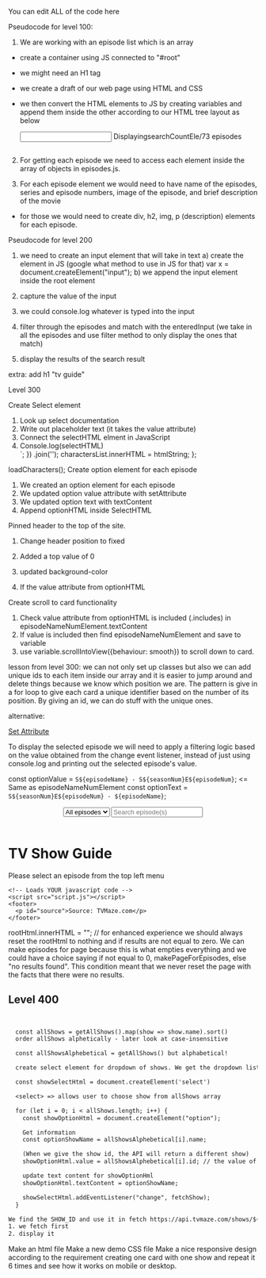 You can edit ALL of the code here

Pseudocode for level 100:

1. We are working with an episode list which is an array

- create a container using JS connected to "#root"
- we might need an H1 tag
- we create a draft of our web page using HTML and CSS
- we then convert the HTML elements to JS by creating variables and append them inside the other according to our HTML tree layout as below

  <input id="search-input"/>
  <span class="search-display">Displaying<span class="serach-count">searchCountEle</span>/73 episodes</span>
  <div id="root">
    <div class="cards-container">
      <div class="episode-card">
        <span class="episode-name-num-holder">
          <p class="episode-name-num-text"></p>
        </span>
        <div class="">
          <img class= "medium-img" src="">
        </div>
        <div class="episode-description-container">
          <p class="episode-description"></p>
        </div>
      </div>
    </div>
  </div>

2. For getting each episode we need to access each element inside the array of objects in episodes.js.

3. For each episode element we would need to have name of the episodes, series and episode numbers, image of the episode, and brief description of the movie

- for those we would need to create div, h2, img, p (description) elements for each episode.

Pseudocode for level 200

1. we need to create an input element that will take in text
   a) create the element in JS (google what method to use in JS for that)
   var x = document.createElement("input");
   b) we append the input element inside the root element

2. capture the value of the input
3. we could console.log whatever is typed into the input
4. filter through the episodes and match with the enteredInput (we take in all the episodes and use filter method to only display the ones that match)
5. display the results of the search result

extra: add h1 "tv guide"

Level 300

Create Select element

1. Look up select documentation
2. Write out placeholder text (it takes the value attribute)
3. Connect the selectHTML elment in JavaScript
4. Console.log(selectHTML)
   </li>
   `;
   })
   .join('');
   charactersList.innerHTML = htmlString;
   };

loadCharacters();
Create option element for each episode

1. We created an option element for each episode
2. We updated option value attribute with setAttribute
3. We updated option text with textContent
4. Append optionHTML inside SelectHTML

Pinned header to the top of the site.

1. Change header position to fixed
2. Added a top value of 0
3. updated background-color

4. If the value attribute from optionHTML

Create scroll to card functionality

1. Check value attribute from optionHTML is included (.includes) in episodeNameNumElement.textContent
2. If value is included then find episodeNameNumElement and save to variable
3. use variable.scrollIntoView({behaviour: smooth}) to scroll down to card.

lesson from level 300: we can not only set up classes but also we can add unique ids to each item inside our array and it is easier to jump around and delete things because we know which position we are. The pattern is give in a for loop to give each card a unique identifier based on the number of its position. By giving an id, we can do stuff with the unique ones.

alternative:

[Set Attribute](<https://www.javatpoint.com/javascript-setattribute#:~:text=%E2%86%92%20%E2%86%90%20prev-,JavaScript%20setAttribute(),update%20the%20existing%20attribute's%20value.>)

To display the selected episode we will need to apply a filtering logic based on the value obtained from the change event listener, instead of just using console.log and printing out the selected episode's value.

const optionValue = `S${episodeName} - S${seasonNum}E${episodeNum}`; <= Same as episodeNameNumElement
const optionText = `S${seasonNum}E${episodeNum} - ${episodeName}`;

<body>
    <header class="search-bar">
      <select id="select-html">
        <option value="">All episodes</option>
      </select>
      <input type="text" id="search-input" placeholder="Search episode(s)" />
      <span class="search-info"></span>
    </header>
    <h1>TV Show Guide</h1>
    <p class="directing-users">
      Please select an episode from the top left menu
    </p>
    <div id="root">
      <!-- 
      <span class="search-count"></span>
      <div class="cards-container">
        <div class="episode-info-card">
          <span class="episode-name-num-holder">
            <p class="episode-name-num-text"></p>
          </span>
          <div class="">
            <img class= "medium-img" src="">
          </div>
          <div class="episode-description-container">
            <p class="episode-description"></p>
          </div>
        </div>
      </div> -->
    </div>
    <!-- Loads a provided function called getAllEpisodes() which returns all episodes -->
    <script src="episodes.js"></script>

    <!-- Loads YOUR javascript code -->
    <script src="script.js"></script>
    <footer>
      <p id="source">Source: TVMaze.com</p>
    </footer>

  </body>

rootHtml.innerHTML = ""; // for enhanced experience we should always reset the rootHtml to nothing and if results are not equal to zero. We can make episodes for page because this is what empties everything and we could have a choice saying if not equal to 0, makePageForEpisodes, else "no results found". This condition meant that we never reset the page with the facts that there were no results.

## Level 400

```txt


  const allShows = getAllShows().map(show => show.name).sort()
  order allShows alphetically - later look at case-insensitive

  const allShowsAlphebetical = getAllShows() but alphabetical!

  create select element for dropdown of shows. We get the dropdown list from the array of objects

  const showSelectHtml = document.createElement('select')

  <select> => allows user to choose show from allShows array

  for (let i = 0; i < allShows.length; i++) {
    const showOptionHtml = document.createElement("option");

    Get information
    const optionShowName = allShowsAlphebetical[i].name;

    (When we give the show id, the API will return a different show)
    showOptionHtml.value = allShowsAlphebetical[i].id; // the value of the dropdown item is stored as i from the for loop

    update text content for showOptionHml
    showOptionHtml.textContent = optionShowName;

    showSelectHtml.addEventListener("change", fetchShow);
  }

We find the SHOW_ID and use it in fetch https://api.tvmaze.com/shows/${SHOW_ID}/episodes to access all the episodes with their id.
1. we fetch first
2. display it


```

Make an html file
Make a new demo CSS file
Make a nice responsive design according to the requirement creating one card with one show and repeat it 6 times and see how it works on mobile or desktop.
